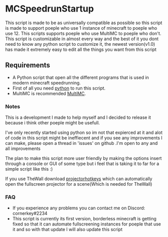 # MCSpeedrunStartup

This script is made to be as universally compatible as possible so this script is made to support poeple who use 1 instance of minecraft
to poeple who use 12. This scripts supports poeple who use MultiMC to poeple who don't. This script is customizable in almost every way 
and the best of it you dont need to know any python script to customize it, the newest version(v1.0) has made it extremely easy to edit all the things
you want from this script

## **Requirements**

- A Python script that open all the different programs that is used in modern minecraft speedrunning.
- First of all you need [python](https://www.python.org/downloads/) to run this script.
- MultiMC is recommended [MultiMC](https://multimc.org/#Download).

### **Notes**

This is a development I made to help myself and I decided to release it because i think other poeple might be usefull.

I've only recently started using python so im not that expierced at it and alot of code in this script might be ineffiecent and if you see any improvements I can make, please open a thread in 'issues' on github .I'm open to any and all improvements

The plan to make this script more user friendly by making the options insert through a console or GUI of some type but i feel that is taking it to far for a simple script like this :)

If you use TheWall download [projectorhotkeys](https://obsproject.com/forum/threads/projector-hotkeys.138244/) which can automatically open the fullscreen projector for a scene(Which is needed for TheWall)

### **FAQ**
- If you experience any problems you can contact me on Discord: cornerkey#2234
- This script is currently its first version, borderless minecraft is getting fixed so that it can automate fullscreening instances for poeple that use it and so with that update I will also update this script
